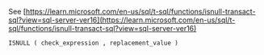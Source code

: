 See [https://learn.microsoft.com/en-us/sql/t-sql/functions/isnull-transact-sql?view=sql-server-ver16](https://learn.microsoft.com/en-us/sql/t-sql/functions/isnull-transact-sql?view=sql-server-ver16)
```
ISNULL ( check_expression , replacement_value )
```
